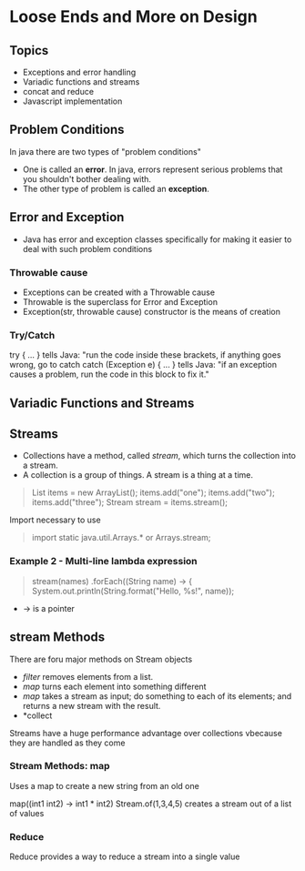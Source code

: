# Loose Ends and More on Design

## Topics
+ Exceptions and error handling
+ Variadic functions and streams
+ concat and reduce
+ Javascript implementation

## Problem Conditions
In java there are two types of "problem conditions"
+ One is called an **error**. In java, errors represent serious problems that you shouldn't bother dealing with.
+ The other type of problem is called an **exception**. 

## Error and Exception
+ Java has error and exception classes specifically for making it easier to deal with such problem conditions

### Throwable cause
+ Exceptions can be created with a Throwable cause
+ Throwable is the superclass for Error and Exception
+ Exception(str, throwable cause) constructor is the means of creation

### Try/Catch
try { ... } tells Java: "run the code inside these brackets, if anything goes wrong, go to catch
catch (Exception e) { ... } tells Java: "if an exception causes a problem, run the code in this block to fix it."

## Variadic Functions and Streams

## Streams
+ Collections have a method, called *stream*, which turns the collection into a stream.
+ A collection is a group of things. A stream is a thing at a time.

> List<String> items = new ArrayList<String>();
> items.add("one");
> items.add("two");
> items.add("three");
> Stream<string> stream = items.stream();

Import necessary to use
> import static java.util.Arrays.* or Arrays.stream;

### Example 2 - Multi-line lambda expression
>stream(names)
>  .forEach((String name) -> {
>    System.out.println(String.format("Hello, %s!", name));

+ -> is a pointer

## stream Methods
There are foru major methods on Stream objects
+ *filter* removes elements from a list.
+ *map* turns each element into something different
+ *map* takes a stream as input; do something to each of its elements; and returns a new stream with the result.
+ *collect

Streams have a huge performance advantage over collections vbecause they are handled as they come

### Stream Methods: map
Uses a map to create a new string from an old one

map((int1 int2) -> int1 * int2)
Stream.of(1,3,4,5) creates a stream out of a list of values

### Reduce
Reduce provides a way to reduce a stream into a single value
